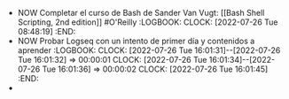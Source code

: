 - NOW Completar el curso de Bash de Sander Van Vugt: [[Bash Shell Scripting, 2nd edition]] #O'Reilly
  :LOGBOOK:
  CLOCK: [2022-07-26 Tue 08:48:19]
  :END:
- NOW Probar Logseq con un intento de primer día y contenidos a aprender
  :LOGBOOK:
  CLOCK: [2022-07-26 Tue 16:01:31]--[2022-07-26 Tue 16:01:32] =>  00:00:01
  CLOCK: [2022-07-26 Tue 16:01:34]--[2022-07-26 Tue 16:01:36] =>  00:00:02
  CLOCK: [2022-07-26 Tue 16:01:45]
  :END:
-